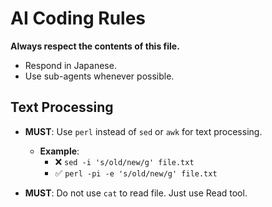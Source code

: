 # AI Coding Rules

**Always respect the contents of this file.**

- Respond in Japanese.
- Use sub-agents whenever possible.

## Text Processing

- **MUST**: Use `perl` instead of `sed` or `awk` for text processing.
  - **Example**:
    - ❌ `sed -i 's/old/new/g' file.txt`
    - ✅ `perl -pi -e 's/old/new/g' file.txt`

- **MUST**: Do not use `cat` to read file. Just use Read tool.
